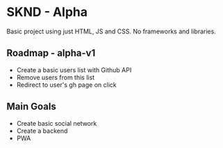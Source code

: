 # SKND - Alpha

Basic project using just HTML, JS and CSS. No frameworks and libraries.

## Roadmap - alpha-v1

- Create a basic users list with Github API
- Remove users from this list
- Redirect to user's gh page on click

## Main Goals

- Create basic social network
- Create a backend
- PWA
